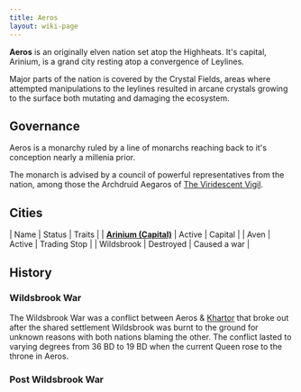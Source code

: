 ```yaml
---
title: Aeros
layout: wiki-page
---
```

**Aeros** is an originally elven nation set atop the Highheats. It's capital, Arinium, is a grand city resting atop a convergence of Leylines. 

Major parts of the nation is covered by the Crystal Fields, areas where attempted manipulations to the leylines resulted in arcane crystals growing to the surface both mutating and damaging the ecosystem.

## Governance
Aeros is a monarchy ruled by a line of monarchs reaching back to it's conception nearly a millenia prior.

The monarch is advised by a council of powerful representatives from the nation, among those the Archdruid Aegaros of [The Viridescent Vigil](/wiki/organisations/The-Viridescent-Vigil).

## Cities

| Name | Status | Traits |
| [**Arinium (Capital)**](/wiki/places/Arinium) | Active | Capital |
| Aven | Active | Trading Stop |
| Wildsbrook | Destroyed | Caused a war |

## History

### Wildsbrook War

The Wildsbrook War was a conflict between Aeros & [Khartor](Khartor) that broke out after the shared settlement Wildsbrook was burnt to the ground for unknown reasons with both nations blaming the other. The conflict lasted to varying degrees from 36 BD to 19 BD when the current Queen rose to the throne in Aeros.

### Post Wildsbrook War

